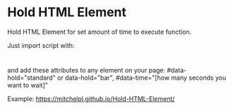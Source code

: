 # Hold HTML Element
Hold HTML Element for set amount of time to execute function.

Just import script with:
# <script src=""></script>
and add these attributes to any element on your page:
#data-hold="standard" or data-hold="bar",
#data-time="[how many seconds you want to wait]"

Example:
https://mitchelpl.github.io/Hold-HTML-Element/
